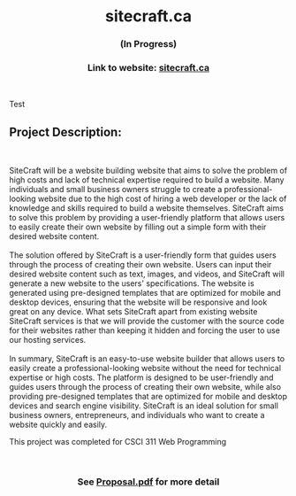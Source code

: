 <h1 align="center">sitecraft.ca</h1>
<h3 align="center">(In Progress)</h3>

<h3 align="center">Link to website: <a href="https://charlijj.github.io/sitecraft.ca/">sitecraft.ca</a></h3>
<br/>
<p>Test</p>
<h2>Project Description:</h2>
<br/>
<p>

SiteCraft will be a website building website that aims to solve the problem of high costs and lack of technical expertise required to build a website. Many individuals and small business owners struggle to create a professional-looking website due to the high cost of hiring a web developer or the lack of knowledge and skills required to build a website themselves. SiteCraft aims to solve this problem by providing a user-friendly platform that allows users to easily create their own website by filling out a simple form with their desired website content.
<br/>
<br/>
The solution offered by SiteCraft is a user-friendly form that guides users through the process of creating their own website. Users can input their desired website content such as text, images, and videos, and SiteCraft will generate a new website to the users' specifications. The website is generated using pre-designed templates that are optimized for mobile and desktop devices, ensuring that the website will be responsive and look great on any device. What sets SiteCraft apart from existing website SiteCraft services is that we will provide the customer with the source code for their websites rather than keeping it hidden and forcing the user to use our hosting services.
<br/>
<br/>
In summary, SiteCraft is an easy-to-use website builder that allows users to easily create a professional-looking website without the need for technical expertise or high costs. The platform is designed to be user-friendly and guides users through the process of creating their own website, while also providing pre-designed templates that are optimized for mobile and desktop devices and search engine visibility. SiteCraft is an ideal solution for small business owners, entrepreneurs, and individuals who want to create a website quickly and easily.

<p>
    This project was completed for CSCI 311 Web Programming
</p>

<br/>

<h3 align="center">See <a href="https://github.com/charlijj/sitecraft.ca/blob/main/Proposal.pdf">Proposal.pdf</a> for more detail</a>
